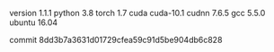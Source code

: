 version 1.1.1
python 3.8
torch 1.7
cuda cuda-10.1
cudnn 7.6.5
gcc 5.5.0
ubuntu 16.04

commit 8dd3b7a3631d01729cfea59c91d5be904db6c828